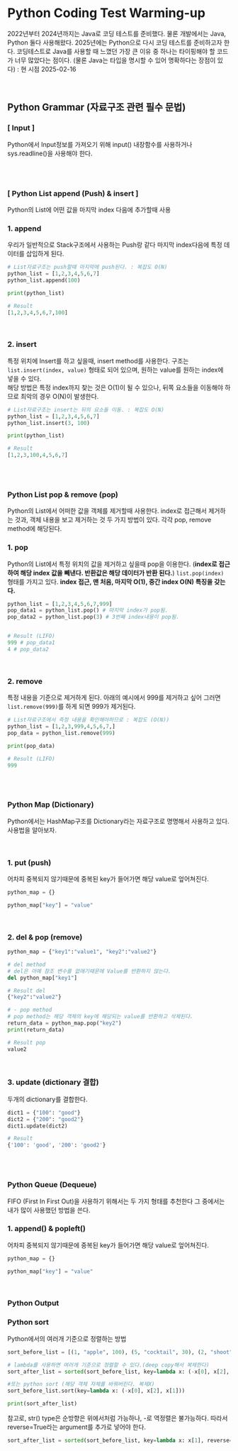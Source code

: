 # Python Coding Test Warming-up
<p>2022년부터 2024년까지는 Java로 코딩 테스트를 준비했다. 물론 개발에서는 Java, Python 둘다 사용해왔다. 2025년에는 Python으로 다시 코딩 테스트를 준비하고자 한다. 코딩테스트로 Java를 사용할 때 느꼈던 가장 큰 이유 중 하나는 타이핑해야 할 코드가 너무 많았다는 점이다. (물론 Java는 타입을 명시할 수 있어 명확하다는 장점이 있다)
: 현 시점 2025-02-16</p>

<br>

## Python Grammar (자료구조 관련 필수 문법)
<h3> <b>[ Input ]</b> </h3>
Python에서 Input정보를 가져오기 위해 input() 내장함수를 사용하거나 sys.readline()을 사용해야 한다.

<br><br>



<h3> <b>[ Python List append (Push) & insert ]</b> </h3>
Python의 List에 어떤 값을 마지막 index 다음에 추가할때 사용 

### 1. append
우리가 일반적으로 Stack구조에서 사용하는 Push랑 같다 마지막 index다음에 특정 데이터를 삽입하게 된다.

``` python
# List자료구조는 push할때 마지막에 push된다. : 복잡도 O(N)
python_list = [1,2,3,4,5,6,7]
python_list.append(100)

print(python_list)

# Result
[1,2,3,4,5,6,7,100]
```
<br>

### 2. insert
 특정 위치에 Insert를 하고 싶을때, insert method를 사용한다. 구조는 ```list.insert(index, value)``` 형태로 되어 있으며, 원하는 value를 원하는 index에 넣을 수 있다. <br>
해당 방법은 특정 index까지 찾는 것은 O(1)이 될 수 있으나, 뒤쪽 요소들을 이동해야 하므로 최악의 경우 O(N)이 발생한다.

``` python
# List자료구조는 insert는 뒤의 요소들 이동. : 복잡도 O(N)
python_list = [1,2,3,4,5,6,7]
python_list.insert(3, 100)

print(python_list)

# Result
[1,2,3,100,4,5,6,7]
```
<br><br>


<h3> Python List pop & remove (pop)</h3>

Python의 List에서 어떠한 값을 객체를 제거할때 사용한다. index로 접근해서 제거하는 것과, 객체 내용을 보고 제거하는 것 두 가지 방법이 있다. 각각 pop, remove method에 해당된다.

### 1. pop
Python의 List에서 특정 위치의 값을 제거하고 싶을때 pop을 이용한다. (<b>index로 접근하여 해당 index 값을 빼낸다. 반환값은 해당 데이터가 반환 된다.</b>) ``` list.pop(index) ``` 형태를 가지고 있다.
<b>index 접근, 맨 처음, 마지막 O(1), 중간 index O(N) 특징을 갖는다.</b>

``` python
python_list = [1,2,3,4,5,6,7,999]
pop_data1 = python_list.pop() # 마지막 index가 pop됨. 
pop_data2 = python_list.pop(3) # 3번째 index내용이 pop됨.


# Result (LIFO)
999 # pop_data1
4 # pop_data2

```
<br>


### 2. remove
특정 내용을 기준으로 제거하게 된다. 아래의 예시에서 999를 제거하고 싶어 그러면 ```list.remove(999)```를 하게 되면 999가 제거된다.

``` python
# List자료구조에서 즉정 내용을 확인해야하므로 : 복잡도 (O(N))
python_list = [1,2,3,999,4,5,6,7,]
pop_data = python_list.remove(999) 

print(pop_data)

# Result (LIFO)
999
```
<br><br>



<h3> Python Map (Dictionary) </h3>

Python에서는 HashMap구조를 Dictionary라는 자료구조로 명명해서 사용하고 있다. 사용법을 알아보자.

<br>

### 1. put (push)
어차피 중복되지 않기때문에 중복된 key가 들어가면 해당 value로 엎어쳐진다.
```python
python_map = {}

python_map["key"] = "value"

```
<br>

### 2. del & pop (remove)
```python
python_map = {"key1":"value1", "key2":"value2"}

# del method
# del은 아예 참조 변수를 없애기때문에 Value를 반환하지 않는다.
del python_map["key1"]

# Result del
{"key2":"value2"}

# - pop method
# pop method는 해당 객체의 key에 해당되는 value를 반환하고 삭제된다.
return_data = python_map.pop("key2")
print(return_data)

# Result pop
value2

```
<br>


### 3. update (dictionary 결합)
두개의 dictionary를 결합한다.
```python
dict1 = {"100": "good"}
dict2 = {"200": "good2"}
dict1.update(dict2)

# Result 
{'100': 'good', '200': 'good2'}
```


<br><br>


<h3> Python Queue (Dequeue) </h3>
FIFO (First In First Out)을 사용하기 위해서는 두 가지 형태를 추천한다 그 중에서는 내가 많이 사용했던 방법을 쓴다.

### 1. append() & popleft()
어차피 중복되지 않기때문에 중복된 key가 들어가면 해당 value로 엎어쳐진다.
```python
python_map = {}

python_map["key"] = "value"

```

<br>


<h3> Python Output </h3>


### Python sort
Python에서의 여러개 기준으로 정렬하는 방법

```python
sort_before_list = [(1, "apple", 100), (5, "cocktail", 30), (2, "shoot", 20),(7, "apply", 50), (3, "goodbye", 40),  (1, "goodbye", 50)]

# lambda를 사용하면 여러개 기준으로 정렬할 수 있다.(deep copy해서 복제한다)
sort_after_list = sorted(sort_before_list, key=lambda x: (-x[0], x[2], x[1]))

#또는 python sort (해당 객체 자체를 바꿔버린다. 복제X)
sort_before_list.sort(key=lambda x: (-x[0], x[2], x[1]))

print(sort_after_list)

```
참고로, str() type은 순방향은 위에서처럼 가능하나, -로 역정렬은 불가능하다. 따라서 reverse=True라는 argument를 추가로 넣어야 한다.

```python
sort_after_list = sorted(sort_before_list, key=lambda x: x[1], reverse=True)

```


<br><br>
